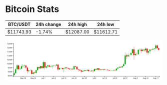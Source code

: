 # Bitcoin Stats

BTC/USDT|24h change|24h high|24h low|
|---|---|---|---|
|$11743.93|-1.74%|$12087.00|$11612.71|

<img src="./chart.svg">
